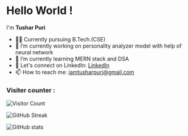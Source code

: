 # Hello World !


I'm **Tushar Puri**

- 👨‍🎓 Currently pursuing B.Tech.(CSE)
- 🔭 I’m currently working on personality analyzer model with help of neural network
- 🌱 I’m currently learning MERN stack and DSA 
- 💬 Let's connect on LinkedIn: [LinkedIn](https://www.linkedin.com/in/tushar-puri-0b94201a8/)
- 📫 How to reach me: iamtusharpuri@gmail.com


### Visiter counter :

![Visitor Count](https://profile-counter.glitch.me/TusharPuri10/count.svg)

![GitHub Streak](https://github-readme-streak-stats.herokuapp.com?user=TusharPuri10)

![GitHub stats](https://github-readme-stats-sigma-five.vercel.app/api?username=TusharPuri10&show_icons=true&theme=great-gatsby)
